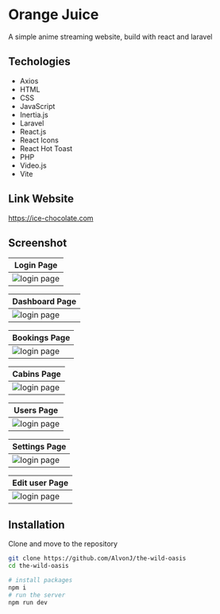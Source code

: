# Orange Juice

A simple anime streaming website, build with react and laravel 

## Techologies

- Axios
- HTML
- CSS
- JavaScript
- Inertia.js
- Laravel
- React.js
- React Icons
- React Hot Toast
- PHP
- Video.js
- Vite

## Link Website

https://ice-chocolate.com

## Screenshot

| Login Page                           |
| ------------------------------------ |
| ![login page](public/login-page.png) |

| Dashboard Page                           |
| ---------------------------------------- |
| ![login page](public/dashboard-page.png) |

| Bookings Page                           |
| --------------------------------------- |
| ![login page](public/bookings-page.png) |

| Cabins Page                           |
| ------------------------------------- |
| ![login page](public/cabins-page.png) |

| Users Page                           |
| ------------------------------------ |
| ![login page](public/users-page.png) |

| Settings Page                           |
| --------------------------------------- |
| ![login page](public/settings-page.png) |

| Edit user Page                           |
| ---------------------------------------- |
| ![login page](public/edit-user-page.png) |

## Installation

Clone and move to the repository

```bash
git clone https://github.com/AlvonJ/the-wild-oasis
cd the-wild-oasis

# install packages
npm i
# run the server
npm run dev

```
